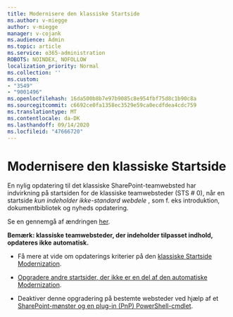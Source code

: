 ```yaml
---
title: Modernisere den klassiske Startside
ms.author: v-miegge
author: v-miegge
manager: v-cojank
ms.audience: Admin
ms.topic: article
ms.service: o365-administration
ROBOTS: NOINDEX, NOFOLLOW
localization_priority: Normal
ms.collection: ''
ms.custom:
- "3549"
- "9001496"
ms.openlocfilehash: 16da500b8b7e97b9085c8e954fbf75d8c1b90c8a
ms.sourcegitcommit: c6692ce0fa1358ec3529e59ca0ecdfdea4cdc759
ms.translationtype: MT
ms.contentlocale: da-DK
ms.lasthandoff: 09/14/2020
ms.locfileid: "47666720"
---
```

# <a name="modernize-the-classic-home-page"></a>Modernisere den klassiske Startside

En nylig opdatering til det klassiske SharePoint-teamwebsted har indvirkning på startsiden for de klassiske teamwebsteder (STS # 0), når en startside *kun indeholder ikke-standard webdele* , som f. eks introduktion, dokumentbibliotek og nyheds opdatering.

Se en gennemgå af ændringen [her](https://docs.microsoft.com/sharepoint/sharepointonline/media/homepage-upgrade-gif.gif). 

**Bemærk: klassiske teamwebsteder, der indeholder tilpasset indhold, opdateres ikke automatisk.**

* Få mere at vide om opdaterings kriterier på den [klassiske Startside Modernization](https://docs.microsoft.com/sharepoint/disable-auto-modernization-classic-home-pages#why-update-classic-team-site-home-pages-to-modern).

* [Opgradere andre startsider, der ikke er en del af den automatiske Modernization](https://docs.microsoft.com/sharepoint/dev/transform/modernize-userinterface-site-pages).

* Deaktiver denne opgradering på bestemte websteder ved hjælp af et [SharePoint-mønster og en plug-in (PnP) PowerShell-cmdlet](https://docs.microsoft.com/powershell/sharepoint/sharepoint-pnp/sharepoint-pnp-cmdlets).

